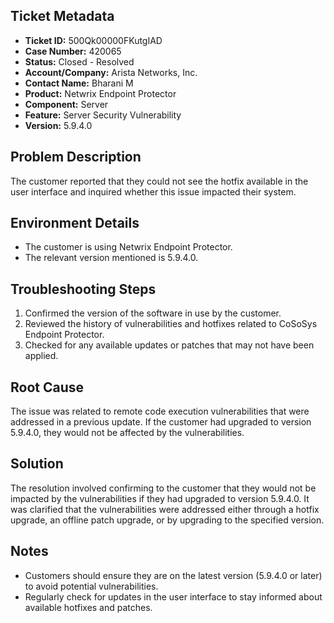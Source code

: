 ## Ticket Metadata
- **Ticket ID:** 500Qk00000FKutgIAD
- **Case Number:** 420065
- **Status:** Closed - Resolved
- **Account/Company:** Arista Networks, Inc.
- **Contact Name:** Bharani M
- **Product:** Netwrix Endpoint Protector
- **Component:** Server
- **Feature:** Server Security Vulnerability
- **Version:** 5.9.4.0

## Problem Description
The customer reported that they could not see the hotfix available in the user interface and inquired whether this issue impacted their system.

## Environment Details
- The customer is using Netwrix Endpoint Protector.
- The relevant version mentioned is 5.9.4.0.

## Troubleshooting Steps
1. Confirmed the version of the software in use by the customer.
2. Reviewed the history of vulnerabilities and hotfixes related to CoSoSys Endpoint Protector.
3. Checked for any available updates or patches that may not have been applied.

## Root Cause
The issue was related to remote code execution vulnerabilities that were addressed in a previous update. If the customer had upgraded to version 5.9.4.0, they would not be affected by the vulnerabilities.

## Solution
The resolution involved confirming to the customer that they would not be impacted by the vulnerabilities if they had upgraded to version 5.9.4.0. It was clarified that the vulnerabilities were addressed either through a hotfix upgrade, an offline patch upgrade, or by upgrading to the specified version.

## Notes
- Customers should ensure they are on the latest version (5.9.4.0 or later) to avoid potential vulnerabilities.
- Regularly check for updates in the user interface to stay informed about available hotfixes and patches.